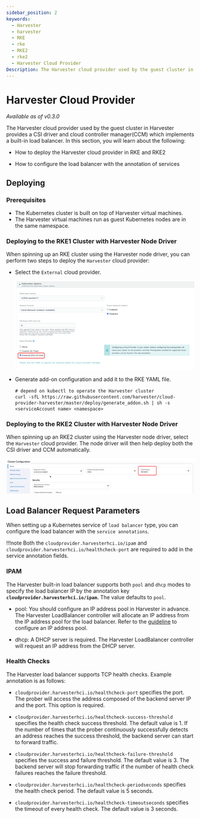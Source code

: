 ```yaml
---
sidebar_position: 2
keywords:
  - Harvester
  - harvester
  - RKE 
  - rke
  - RKE2
  - rke2
  - Harvester Cloud Provider
Description: The Harvester cloud provider used by the guest cluster in Harvester provides a CSI interface and cloud controller manager (CCM) which implements a built-in load balancer.
---
```

# Harvester Cloud Provider

_Available as of v0.3.0_

The Harvester cloud provider used by the guest cluster in Harvester provides a CSI driver and cloud controller manager(CCM) which implements a built-in load balancer. In this section, you will learn about the following:

- How to deploy the Harvester cloud provider in RKE and RKE2

- How to configure the load balancer with the annotation of services

## Deploying

### Prerequisites
- The Kubernetes cluster is built on top of Harvester virtual machines.
- The Harvester virtual machines run as guest Kubernetes nodes are in the same namespace.

### Deploying to the RKE1 Cluster with Harvester Node Driver
When spinning up an RKE cluster using the Harvester node driver, you can perform two steps to deploy the `Harvester` cloud provider:

- Select the `External` cloud provider.

  ![](assets/rke-cloud-provider.png)
  
- Generate add-on configuration and add it to the RKE YAML file.
  ```
  # depend on kubectl to operate the Harvester cluster
  curl -sfL https://raw.githubusercontent.com/harvester/cloud-provider-harvester/master/deploy/generate_addon.sh | sh -s <serviceAccount name> <namespace>
  ```
  
### Deploying to the RKE2 Cluster with Harvester Node Driver
When spinning up an RKE2 cluster using the Harvester node driver, select the `Harvester` cloud provider. The node driver will then help deploy both the CSI driver and CCM automatically.

  ![](assets/rke2-cloud-provider.png)

## Load Balancer Request Parameters
When setting up a Kubernetes service of `load balancer` type, you can configure the load balancer with the `service annotations`.

!!!note
    Both the `cloudprovider.harvesterhci.io/ipam` and `cloudprovider.harvesterhci.io/healthcheck-port` are required to add in the service annotation fields.

### IPAM
The Harvester built-in load balancer supports both `pool` and `dhcp` modes to specify the load balancer IP by the annotation key **`cloudprovider.harvesterhci.io/ipam`.** The value defaults to `pool`.

- pool: You should configure an IP address pool in Harvester in advance. The Harvester LoadBalancer controller will allocate an IP address from the IP address pool for the load balancer. Refer to the [guideline](https://github.com/kube-vip/kube-vip-cloud-provider#global-and-namespace-pools) to configure an IP address pool.
                                                                                                                                                                                                  
- dhcp:  A DHCP server is required. The Harvester LoadBalancer controller will request an IP address from the DHCP server.

### Health Checks
The Harvester load balancer supports TCP health checks. Example annotation is as follows:

- `cloudprovider.harvesterhci.io/healthcheck-port` specifies the port. The prober will access the address composed of the backend server IP and the port. This option is required.

- `cloudprovider.harvesterhci.io/healthcheck-success-threshold` specifies the health check success threshold. The default value is 1. If the number of times that the prober continuously successfully detects an address reaches the success threshold, the backend server can start to forward traffic.

- `cloudprovider.harvesterhci.io/healthcheck-failure-threshold` specifies the success and failure threshold. The default value is 3. The backend server will stop forwarding traffic if the number of health check failures reaches the failure threshold. 

- `cloudprovider.harvesterhci.io/healthcheck-periodseconds` specifies the health check period. The default value is 5 seconds.

- `cloudprovider.harvesterhci.io/healthcheck-timeoutseconds` specifies the timeout of every health check. The default value is 3 seconds.
